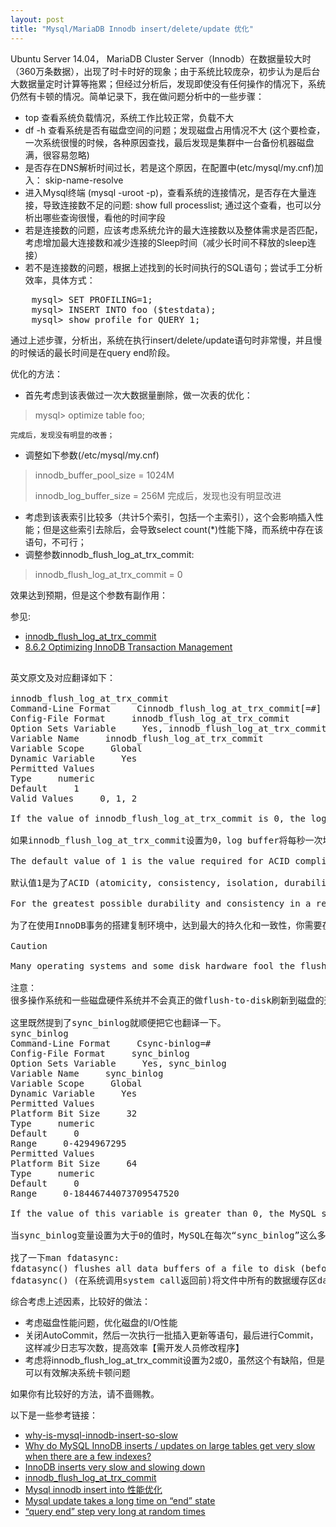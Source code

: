 ```yaml
---
layout: post
title: "Mysql/MariaDB Innodb insert/delete/update 优化"
---
```


Ubuntu Server 14.04， MariaDB Cluster Server（Innodb）在数据量较大时（360万条数据），出现了时卡时好的现象；由于系统比较庞杂，初步认为是后台大数据量定时计算等拖累；但经过分析后，发现即使没有任何操作的情况下，系统仍然有卡顿的情况。简单记录下，我在做问题分析中的一些步骤：

* top 查看系统负载情况，系统工作比较正常，负载不大
* df -h 查看系统是否有磁盘空间的问题；发现磁盘占用情况不大 (这个要检查，一次系统很慢的时候，各种原因查找，最后发现是集群中一台备份机器磁盘满，很容易忽略)
* 是否存在DNS解析时间过长，若是这个原因，在配置中(etc/mysql/my.cnf)加入： skip-name-resolve
* 进入Mysql终端 (mysql -uroot -p)，查看系统的连接情况，是否存在大量连接，导致连接数不足的问题: show full processlist; 通过这个查看，也可以分析出哪些查询很慢，看他的时间字段
* 若是连接数的问题，应该考虑系统允许的最大连接数以及整体需求是否匹配，考虑增加最大连接数和减少连接的Sleep时间（减少长时间不释放的sleep连接）
* 若不是连接数的问题，根据上述找到的长时间执行的SQL语句；尝试手工分析效率，具体方式：

<pre class="prettyprint lang-cpp">
	mysql> SET PROFILING=1;
	mysql> INSERT INTO foo ($testdata);
	mysql> show profile for QUERY 1;
</pre>
 
通过上述步骤，分析出，系统在执行insert/delete/update语句时非常慢，并且慢的时候话的最长时间是在query end阶段。

优化的方法：

* 首先考虑到该表做过一次大数据量删除，做一次表的优化：
> mysql> optimize table foo;

	完成后，发现没有明显的改善；
* 调整如下参数(/etc/mysql/my.cnf)
> innodb_buffer_pool_size	= 1024M
> 
> innodb_log_buffer_size	= 256M
	完成后，发现也没有明显改进
	
* 考虑到该表索引比较多（共计5个索引，包括一个主索引），这个会影响插入性能；但是这些索引去除后，会导致select count(*)性能下降，而系统中存在该语句，不可行；
* 调整参数innodb_flush_log_at_trx_commit:
> innodb_flush_log_at_trx_commit = 0

效果达到预期，但是这个参数有副作用：

参见:

* [innodb_flush_log_at_trx_commit](http://dev.mysql.com/doc/refman/5.0/en/innodb-parameters.html#sysvar_innodb_flush_log_at_trx_commit)
* [8.6.2 Optimizing InnoDB Transaction Management](http://dev.mysql.com/doc/refman/5.0/en/optimizing-innodb-transaction-management.html)
<pre class="prettyprint lang-cpp">

英文原文及对应翻译如下：

innodb_flush_log_at_trx_commit
Command-Line Format     Cinnodb_flush_log_at_trx_commit[=#]
Config-File Format     innodb_flush_log_at_trx_commit
Option Sets Variable     Yes, innodb_flush_log_at_trx_commit
Variable Name     innodb_flush_log_at_trx_commit
Variable Scope     Global
Dynamic Variable     Yes
Permitted Values
Type     numeric
Default     1
Valid Values     0, 1, 2

If the value of innodb_flush_log_at_trx_commit is 0, the log buffer is written out to the log file once per second and the flush to disk operation is performed on the log file, but nothing is done at a transaction commit. When the value is 1 (the default), the log buffer is written out to the log file at each transaction commit and the flush to disk operation is performed on the log file. When the value is 2, the log buffer is written out to the file at each commit, but the flush to disk operation is not performed on it. However, the flushing on the log file takes place once per second also when the value is 2. Note that the once-per-second flushing is not 100% guaranteed to happen every second, due to process scheduling issues.

如果innodb_flush_log_at_trx_commit设置为0，log buffer将每秒一次地写入log file中，并且log file的flush(刷到磁盘)操作同时进行；但是，这种模式下，在事务提交的时候，不会有任何动作。如果 innodb_flush_log_at_trx_commit设置为1(默认值)，log buffer每次事务提交都会写入log file，并且，flush刷到磁盘中去。如果innodb_flush_log_at_trx_commit设置为2，log buffer在每次事务提交的时候都会写入log file，但是，flush(刷到磁盘)操作并不会同时进行。这种模式下，MySQL会每秒一次地去做flush(刷到磁盘)操作。注意：由于进程调度策 略问题，这个“每秒一次的flush(刷到磁盘)操作”并不是保证100%的“每秒”。

The default value of 1 is the value required for ACID compliance. You can achieve better performance by setting the value different from 1, but then you can lose at most one second worth of transactions in a crash. With a value of 0, any mysqld process crash can erase the last second of transactions. With a value of 2, then only an operating system crash or a power outage can erase the last second of transactions. However, InnoDB’s crash recovery is not affected and thus crash recovery does work regardless of the value.

默认值1是为了ACID (atomicity, consistency, isolation, durability)原子性，一致性，隔离性和持久化的考虑。如果你不把innodb_flush_log_at_trx_commit设置为1，你将 获得更好的性能，但是，你在系统崩溃的情况，可能会丢失最多一秒钟的事务数据。当你把innodb_flush_log_at_trx_commit设置 为0，mysqld进程的崩溃会导致上一秒钟所有事务数据的丢失。如果你把innodb_flush_log_at_trx_commit设置为2，只有 在操作系统崩溃或者系统掉电的情况下，上一秒钟所有事务数据才可能丢失。(下面的这句话到底是针对 innodb_flush_log_at_trx_commit为2说的，还是针对前面这一整段说的，我就搞不清楚了，下次问问编写这一段文档的 MySQL的人去。感觉是针对整段的：就是说InnoDB的crash recovery会利用log file来恢复数据文件，跟innodb_flush_log_at_trx_commit的值没有关系，管你这个值怎么设置的，我从log file拿到多少数据，就恢复多少数据。)InnoDB的crash recovery崩溃恢复机制并不受这个值的影响，不管这个值设置为多少，crash recovery崩溃恢复机制都会工作。

For the greatest possible durability and consistency in a replication setup using InnoDB with transactions, use innodb_flush_log_at_trx_commit = 1 and sync_binlog = 1 in your master server my.cnf file.

为了在使用InnoDB事务的搭建复制环境中，达到最大的持久化和一致性，你需要在你的master主机的my.cnf中设置innodb_flush_log_at_trx_commit = 1并且设置sync_binlog = 1。

Caution

Many operating systems and some disk hardware fool the flush-to-disk operation. They may tell mysqld that the flush has taken place, even though it has not. Then the durability of transactions is not guaranteed even with the setting 1, and in the worst case a power outage can even corrupt the InnoDB database. Using a battery-backed disk cache in the SCSI disk controller or in the disk itself speeds up file flushes, and makes the operation safer. You can also try using the Unix command hdparm to disable the caching of disk writes in hardware caches, or use some other command specific to the hardware vendor.

注意：
很多操作系统和一些磁盘硬件系统并不会真正的做flush-to-disk刷新到磁盘的这个操作。他们即使并没有真正刷到磁盘也会告诉mysqld说 flush刷新到磁盘的操作已经完成了。这样的话，即使innodb_flush_log_at_trx_commit设置为1，也不能保证事务的持久 化，最糟的情况下，一个主机掉电，就有可能导致InnoDB数据库崩溃。你可以考虑在SCSI磁盘控制器里面或者磁盘本身中，使用带蓄电池后备电源的磁盘 缓存disk cache，来提高文件刷新操作的速度，使得这个操作更加安全。你同样可以尝试使用Unix的hdparm命令来阻止硬件缓存hardware cache的写磁盘缓存操作，或者使用其他硬件提供商hardware vendor提供的命令来避免写磁盘缓存。

这里既然提到了sync_binlog就顺便把它也翻译一下。
sync_binlog
Command-Line Format     Csync-binlog=#
Config-File Format     sync_binlog
Option Sets Variable     Yes, sync_binlog
Variable Name     sync_binlog
Variable Scope     Global
Dynamic Variable     Yes
Permitted Values
Platform Bit Size     32
Type     numeric
Default     0
Range     0-4294967295
Permitted Values
Platform Bit Size     64
Type     numeric
Default     0
Range     0-18446744073709547520

If the value of this variable is greater than 0, the MySQL server synchronizes its binary log to disk (using fdatasync()) after every sync_binlog writes to the binary log. There is one write to the binary log per statement if autocommit is enabled, and one write per transaction otherwise. The default value of sync_binlog is 0, which does no synchronizing to disk ― in this case, the server relies on the operating system to flush the binary log’s contents from to time as for any other file. A value of 1 is the safest choice because in the event of a crash you lose at most one statement or transaction from the binary log. However, it is also the slowest choice (unless the disk has a battery-backed cache, which makes synchronization very fast).

当sync_binlog变量设置为大于0的值时，MySQL在每次“sync_binlog”这么多次写二进制日志binary log时，会使用fdatasync()函数将它的写二进制日志binary log同步到磁盘中去。如果启用了autocommit，那么每一个语句statement就会有一次写操作；否则每个事务对应一个写操作。 sync_binlog的默认值是0，这种模式下，MySQL不会同步到磁盘中去。这样的话，MySQL依赖操作系统来刷新二进制日志binary log，就像操作系统刷其他文件的机制一样。当sync_binlog变量设置为1是最安全的，因为在crash崩溃的情况下，你的二进制日志 binary log只有可能丢失最多一个语句或者一个事务。但是，这也是最慢的一种方式（除非磁盘有使用带蓄电池后备电源的缓存cache，使得同步到磁盘的操作非常 快）。

找了一下man fdatasync:
fdatasync() flushes all data buffers of a file to disk (before the system call returns).  It resembles fsync() but is not required to update the metadata such as access time.
fdatasync() (在系统调用system call返回前)将文件中所有的数据缓存区data buffers都flush刷到磁盘中去。它类似于fsync()函数，但是它不会更新元数据metadata：比如最后访问时间等。
</pre>

综合考虑上述因素，比较好的做法：

* 考虑磁盘性能问题，优化磁盘的I/O性能
* 关闭AutoCommit，然后一次执行一批插入更新等语句，最后进行Commit，这样减少日志写次数，提高效率【需开发人员修改程序】
* 考虑将innodb_flush_log_at_trx_commit设置为2或0，虽然这个有缺陷，但是可以有效解决系统卡顿问题

如果你有比较好的方法，请不啬赐教。


以下是一些参考链接：

* [why-is-mysql-innodb-insert-so-slow](http://stackoverflow.com/questions/9819271/why-is-mysql-innodb-insert-so-slow)
* [Why do MySQL InnoDB inserts / updates on large tables get very slow when there are a few indexes?](http://stackoverflow.com/questions/2222861/why-do-mysql-innodb-inserts-updates-on-large-tables-get-very-slow-when-there-a)
* [InnoDB inserts very slow and slowing down](http://stackoverflow.com/questions/9114209/innodb-inserts-very-slow-and-slowing-down)
* [innodb_flush_log_at_trx_commit](http://www.cnblogs.com/whiteyun/archive/2011/12/01/2270132.html)
* [Mysql innodb insert into 性能优化](http://www.360doc.com/content/12/0308/10/834950_192667954.shtml)
* [Mysql update takes a long time on “end” state](http://stackoverflow.com/questions/21556900/mysql-update-takes-a-long-time-on-end-state)
* [“query end” step very long at random times](http://stackoverflow.com/questions/6937443/query-end-step-very-long-at-random-times)

